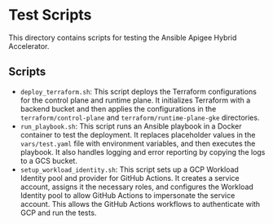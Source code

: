 # Test Scripts

This directory contains scripts for testing the Ansible Apigee Hybrid Accelerator.

## Scripts

- `deploy_terraform.sh`: This script deploys the Terraform configurations for the control plane and runtime plane. It initializes Terraform with a backend bucket and then applies the configurations in the `terraform/control-plane` and `terraform/runtime-plane-gke` directories.
- `run_playbook.sh`: This script runs an Ansible playbook in a Docker container to test the deployment. It replaces placeholder values in the `vars/test.yaml` file with environment variables, and then executes the playbook. It also handles logging and error reporting by copying the logs to a GCS bucket.
- `setup_workload_identity.sh`: This script sets up a GCP Workload Identity pool and provider for GitHub Actions. It creates a service account, assigns it the necessary roles, and configures the Workload Identity pool to allow GitHub Actions to impersonate the service account. This allows the GitHub Actions workflows to authenticate with GCP and run the tests.
